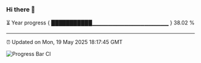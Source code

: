 ### Hi there 👋

⏳ Year progress { ███████████▁▁▁▁▁▁▁▁▁▁▁▁▁▁▁▁▁▁▁ } 38.02 %

---

⏰ Updated on Mon, 19 May 2025 18:17:45 GMT

![Progress Bar CI](https://github.com/code-lakshay/GitHub-Actions-Demo/workflows/Progress%20Bar%20CI/badge.svg)

